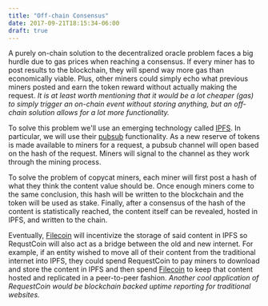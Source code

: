 ```yaml
---
title: "Off-chain Consensus"
date: 2017-09-21T18:15:34-06:00
draft: true
---
```


A purely on-chain solution to the decentralized oracle problem faces a big hurdle due to gas prices when reaching a consensus. If every miner has to post results to the blockchain, they will spend way more gas than economically viable. Plus, other miners could simply echo what previous miners posted and earn the token reward without actually making the request. *It is at least worth mentioning that it would be a lot cheaper (gas) to simply trigger an on-chain event without storing anything, but an off-chain solution allows for a lot more functionality.*

To solve this problem we'll use an emerging technology called [IPFS](https://ipfs.io/). In particular, we will use their [pubsub](https://ipfs.io/blog/25-pubsub/) functionality. As a new reserve of tokens is made available to miners for a request, a pubsub channel will open based on the hash of the request. Miners will signal to the channel as they work through the mining process.

To solve the problem of copycat miners, each miner will first post a hash of what they think the content value should be. Once enough miners come to the same conclusion, this hash will be written to the blockchain and the token will be used as stake. Finally, after a consensus of the hash of the content is statistically reached, the content itself can be revealed, hosted in IPFS, and written to the chain.

Eventually, [Filecoin](https://filecoin.io/) will incentivize the storage of said content in IPFS so RequstCoin will also act as a bridge between the old and new internet. For example, if an entity wished to move all of their content from the traditional internet into IPFS, they could spend RequestCoin to pay miners to download and store the content in IPFS and then spend [Filecoin](https://filecoin.io/) to keep that content hosted and replicated in a peer-to-peer fashion. *Another cool application of RequestCoin would be blockchain backed uptime reporting for traditional websites.*
